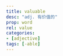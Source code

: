 ```yaml
---
title: valuable
desc: "adj. 有价值的"
prop: word
rel: value
categories:
- [adjective]
tags: [-able]
---
```

